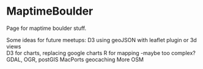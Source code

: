 # MaptimeBoulder

Page for maptime boulder stuff.

Some ideas for future meetups:
D3 using geoJSON with leaflet plugin or 3d views  
D3 for charts, replacing google charts
R for mapping -maybe too complex?
GDAL, OGR, postGIS
MacPorts
geocaching
More OSM

